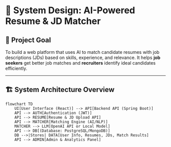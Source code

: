 # 🧠 System Design: AI-Powered Resume & JD Matcher

## 🎯 Project Goal

To build a web platform that uses AI to match candidate resumes with job descriptions (JDs) based on skills, experience, and relevance. It helps **job seekers** get better job matches and **recruiters** identify ideal candidates efficiently.

---

## 🏗️ System Architecture Overview

````mermaid
flowchart TD
    UI[User Interface (React)] --> API[Backend API (Spring Boot)]
    API --> AUTH[Authentication (JWT)]
    API --> RESUME[Resume & JD Upload API]
    API --> MATCHER[Matching Engine (AI/NLP)]
    MATCHER --> LLM[OpenAI API or Local Model]
    API --> DB[(Database: PostgreSQL/MongoDB)]
    DB -->|Stores| DATA[User Info, Resumes, JDs, Match Results]
    API --> ADMIN[Admin & Analytics Panel]

